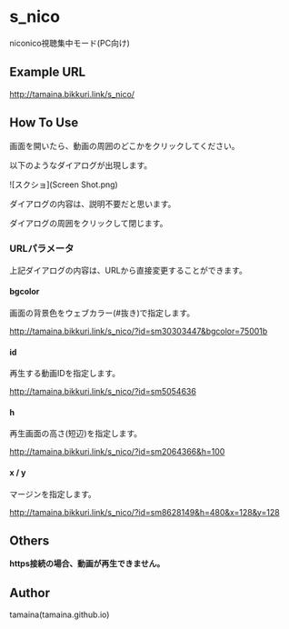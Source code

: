 # s_nico
niconico視聴集中モード(PC向け)

## Example URL

http://tamaina.bikkuri.link/s_nico/


## How To Use

画面を開いたら、動画の周囲のどこかをクリックしてください。

以下のようなダイアログが出現します。

![スクショ](Screen Shot.png)

ダイアログの内容は、説明不要だと思います。

ダイアログの周囲をクリックして閉じます。

### URLパラメータ

上記ダイアログの内容は、URLから直接変更することができます。

#### bgcolor

画面の背景色をウェブカラー(#抜き)で指定します。

http://tamaina.bikkuri.link/s_nico/?id=sm30303447&bgcolor=75001b

#### id

再生する動画IDを指定します。

http://tamaina.bikkuri.link/s_nico/?id=sm5054636

#### h

再生画面の高さ(短辺)を指定します。

http://tamaina.bikkuri.link/s_nico/?id=sm2064366&h=100

#### x / y

マージンを指定します。

http://tamaina.bikkuri.link/s_nico/?id=sm8628149&h=480&x=128&y=128

## Others

**https接続の場合、動画が再生できません。**

## Author

tamaina(tamaina.github.io)